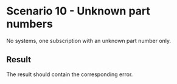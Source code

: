 Scenario 10 - Unknown part numbers
==================================

No systems, one subscription with an unknown part number only.

Result
------

The result should contain the corresponding error.
